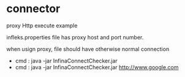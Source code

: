 # connector
proxy Http execute example

infleks.properties file has proxy host and port number. 

when usign proxy, file should have otherwise normal connection

 * cmd : java -jar InfinaConnectChecker.jar
 * cmd : java -jar InfinaConnectChecker.jar http://www.google.com
